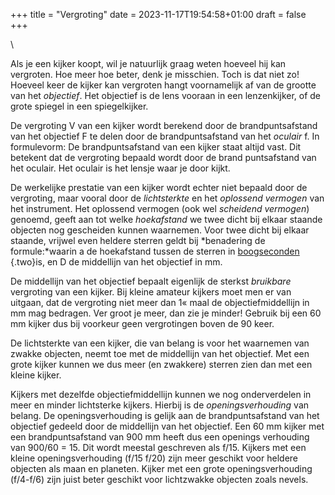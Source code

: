 +++
title = "Vergroting"
date = 2023-11-17T19:54:58+01:00
draft = false
+++

\

Als je een kijker koopt, wil je natuurlijk graag weten hoeveel hij kan
vergroten. Hoe meer hoe beter, denk je misschien. Toch is dat niet zo!
Hoeveel keer de kijker kan vergroten hangt voornamelijk af van de
grootte van het *objectief*. Het objectief is de lens vooraan in een
lenzenkijker, of de grote spiegel in een spiegelkijker.

De vergroting V van een kijker wordt berekend door de brandpuntsafstand
van het objectief F te delen door de brandpuntsafstand van het *oculair*
f. In formulevorm: De brandpuntsafstand van een kijker staat altijd
vast. Dit betekent dat de vergroting bepaald wordt door de brand
puntsafstand van het oculair. Het oculair is het lensje waar je door
kijkt.

De werkelijke prestatie van een kijker wordt echter niet bepaald door de
vergroting, maar vooral door de *lichtsterkte* en het *oplossend
vermogen* van het instrument. Het oplossend vermogen (ook wel *scheidend
vermogen*) genoemd, geeft aan tot welke *hoekafstand* we twee dicht bij
elkaar staande objecten nog gescheiden kunnen waarnemen. Voor twee dicht
bij elkaar staande, vrijwel even heldere sterren geldt bij *benadering
de formule:*waarin a de hoekafstand tussen de sterren in [boogseconden\
](hoeken.html){.two}is, en D de middellijn van het objectief in mm.

De middellijn van het objectief bepaalt eigenlijk de sterkst *bruikbare*
vergroting van een kijker. Bij kleine amateur kijkers moet men er van
uitgaan, dat de vergroting niet meer dan 1« maal de objectiefmiddellijn
in mm mag bedragen. Ver groot je meer, dan zie je minder! Gebruik bij
een 60 mm kijker dus bij voorkeur geen vergrotingen boven de 90 keer.

De lichtsterkte van een kijker, die van belang is voor het waarnemen van
zwakke objecten, neemt toe met de middellijn van het objectief. Met een
grote kijker kunnen we dus meer (en zwakkere) sterren zien dan met een
kleine kijker.

Kijkers met dezelfde objectiefmiddellijn kunnen we nog onderverdelen in
meer en minder lichtsterke kijkers. Hierbij is de *openingsverhouding*
van belang. De openingsverhouding is gelijk aan de brandpuntsafstand van
het objectief gedeeld door de middellijn van het objectief. Een 60 mm
kijker met een brandpuntsafstand van 900 mm heeft dus een openings
verhouding van 900/60 = 15. Dit wordt meestal geschreven als f/15.
Kijkers met een kleine openingsverhouding (f/15 f/20) zijn meer geschikt
voor heldere objecten als maan en planeten. Kijker met een grote
openingsverhouding (f/4-f/6) zijn juist beter geschikt voor lichtzwakke
objecten zoals nevels.
